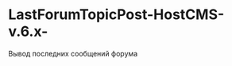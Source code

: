 LastForumTopicPost-HostCMS-v.6.x-
=================================

Вывод последних сообщений форума
